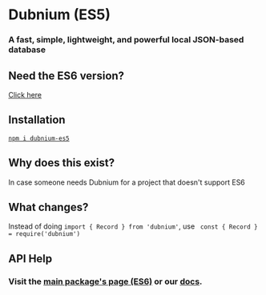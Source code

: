 # Dubnium (ES5)
### A fast, simple, lightweight, and powerful local JSON-based database

## Need the ES6 version?
[Click here](https://npmjs.com/package/dubnium)


## Installation
[`npm i dubnium-es5`](https://docs.npmjs.com/getting-started/installing-npm-packages-locally)

## Why does this exist?
In case someone needs Dubnium for a project that doesn't support ES6 

## What changes?

Instead of doing `import { Record } from 'dubnium'`, use ` const { Record } = require('dubnium')`

## API Help
### Visit the [main package's page (ES6)](https://npmjs.com/package/dubnium) or our [docs](https://docs.db.coolstone.ml).